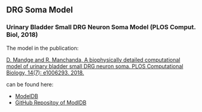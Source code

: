 ## DRG Soma Model
### Urinary Bladder Small DRG Neuron Soma Model (PLOS Comput. Biol, 2018)

The model in the publication:

[D. Mandge and R. Manchanda, A biophysically detailed computational model of urinary bladder small DRG neuron soma. PLOS Computational Biology, 14(7): e1006293. 2018.](https://journals.plos.org/ploscompbiol/article?id=10.1371/journal.pcbi.1006293)

can be found here:

- [ModelDB](https://modeldb.yale.edu/243448)
- [GitHub Repositoy of ModlDB](https://github.com/ModelDBRepository/243448)
